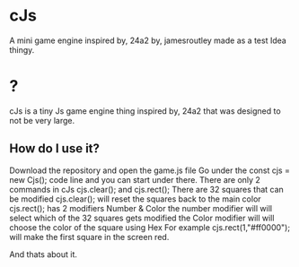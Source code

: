 # cJs
A mini game engine inspired by, 24a2 by, jamesroutley made as a test Idea thingy.
# ?
cJs is a tiny Js game engine thing inspired by, 24a2 that was designed to not be very large.
## How do I use it?
Download the repository and open the game.js file
  Go under the  const cjs = new Cjs();  code line and you can start under there.
  There are only 2 commands in cJs
  cjs.clear(); and cjs.rect();
  There are 32 squares that can be modified
  cjs.clear(); will reset the squares back to the main color
  cjs.rect(); has 2 modifiers Number & Color
  the number modifier will will select which of the 32 squares gets modified
  the Color modifier will will choose the color of the square using Hex
  For example cjs.rect(1,"#ff0000"); will make the first square in the screen red.

And thats about it.
